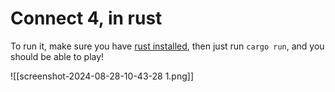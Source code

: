 # Connect 4, in rust

To run it, make sure you have [rust installed](https://rustup.rs/), then just run `cargo run`, and you should be able to play!

![[screenshot-2024-08-28-10-43-28 1.png]]